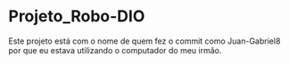 # Projeto_Robo-DIO
Este projeto está com o nome de quem fez o commit como Juan-Gabriel8 por que eu estava utilizando o computador do meu irmão.
